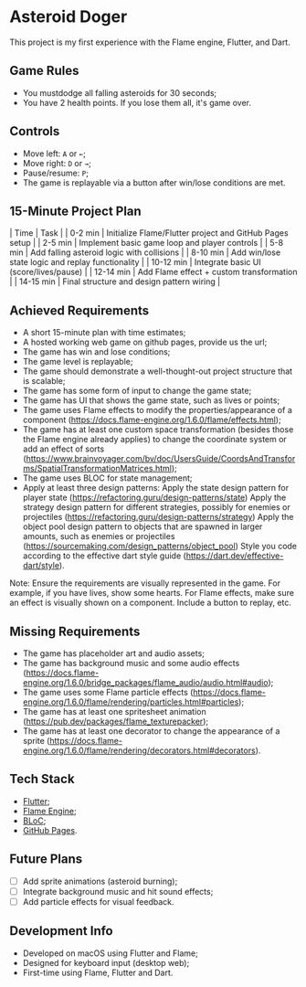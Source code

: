 # Asteroid Doger

This project is my first experience with the Flame engine, Flutter, and Dart.

## Game Rules

- You mustdodge all falling asteroids for 30 seconds;
- You have 2 health points. If you lose them all, it's game over.

## Controls

- Move left: `A` or `←`;
- Move right: `D` or `→`;
- Pause/resume: `P`;
- The game is replayable via a button after win/lose conditions are met.

## 15-Minute Project Plan

| Time | Task |
| 0-2 min | Initialize Flame/Flutter project and GitHub Pages setup |
| 2-5 min | Implement basic game loop and player controls |
| 5-8 min | Add falling asteroid logic with collisions |
| 8-10 min | Add win/lose state logic and replay functionality |
| 10-12 min | Integrate basic UI (score/lives/pause) |
| 12-14 min | Add Flame effect + custom transformation |
| 14-15 min | Final structure and design pattern wiring |

## Achieved Requirements

- A short 15-minute plan with time estimates;
- A hosted working web game on github pages, provide us the url;
- The game has win and lose conditions;
- The game level is replayable;
- The game should demonstrate a well-thought-out project structure that is scalable;
- The game has some form of input to change the game state;
- The game has UI that shows the game state, such as lives or points;
- The game uses Flame effects to modify the properties/appearance of a component (https://docs.flame-engine.org/1.6.0/flame/effects.html);
- The game has at least one custom space transformation (besides those the Flame engine already applies) to change the coordinate system or add an effect of sorts (https://www.brainvoyager.com/bv/doc/UsersGuide/CoordsAndTransforms/SpatialTransformationMatrices.html);
- The game uses BLOC for state management;
- Apply at least three design patterns:
Apply the state design pattern for player state (https://refactoring.guru/design-patterns/state)
Apply the strategy design pattern for different strategies, possibly for enemies or projectiles (https://refactoring.guru/design-patterns/strategy)
Apply the object pool design pattern to objects that are spawned in larger amounts, such as enemies or projectiles (https://sourcemaking.com/design_patterns/object_pool)
Style you code according to the effective dart style guide (https://dart.dev/effective-dart/style).

Note: Ensure the requirements are visually represented in the game. For example, if you have lives, show some hearts. For Flame effects, make sure an effect is visually shown on a component. Include a button to replay, etc.

## Missing Requirements

- The game has placeholder art and audio assets;
- The game has background music and some audio effects (https://docs.flame-engine.org/1.6.0/bridge_packages/flame_audio/audio.html#audio);
- The game uses some Flame particle effects (https://docs.flame-engine.org/1.6.0/flame/rendering/particles.html#particles);
- The game has at least one spritesheet animation (https://pub.dev/packages/flame_texturepacker);
- The game has at least one decorator to change the appearance of a sprite (https://docs.flame-engine.org/1.6.0/flame/rendering/decorators.html#decorators).

## Tech Stack

- [Flutter](https://flutter.dev/);
- [Flame Engine](https://flame-engine.org/);
- [BLoC](https://pub.dev/packages/flutter_bloc);
- [GitHub Pages](https://pages.github.com/).

## Future Plans

- [ ] Add sprite animations (asteroid burning);
- [ ] Integrate background music and hit sound effects;
- [ ] Add particle effects for visual feedback.

## Development Info

- Developed on macOS using Flutter and Flame;
- Designed for keyboard input (desktop web);
- First-time using Flame, Flutter and Dart.
